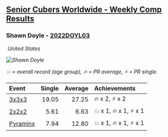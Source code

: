 <style>table {white-space: nowrap;}</style>
<link rel="stylesheet" type="text/css" href="/scw-comp/css/flags.css" />

## [Senior Cubers Worldwide - Weekly Comp Results](/scw-comp/results/)
### Shawn Doyle - [2022DOYL03](https://www.worldcubeassociation.org/persons/2022DOYL03)

<i class="flag flag-US" />&nbsp;United States

![Shawn Doyle](1687536855.png)

<span style="white-space: nowrap;">💥 = overall record (age group)</span>, <span style="white-space: nowrap;">🔥 = PR average</span>, <span style="white-space: nowrap;">⚡ = PR single</span>.

| Event | Single | Average | Achievements|
| :-- | --: | --: | :-- |
| [3x3x3](333.md) | 19.05 | 27.25 | 🔥 x 2, ⚡ x 2 |
| [2x2x2](222.md) | 5.61 | 6.63 | 💥 x 1, 🔥 x 1, ⚡ x 1 |
| [Pyraminx](pyram.md) | 7.94 | 12.80 | 💥 x 1, 🔥 x 1, ⚡ x 1 |

<!-- Global site tag (gtag.js) - Google Analytics -->
<script async src="https://www.googletagmanager.com/gtag/js?id=UA-86348435-3"></script>
<script>window.dataLayer = window.dataLayer || []; function gtag() {dataLayer.push(arguments);} gtag('js', new Date()); gtag('config', 'UA-86348435-3');</script>
